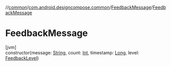 //[common](../../../index.md)/[com.android.designcompose.common](../index.md)/[FeedbackMessage](index.md)/[FeedbackMessage](-feedback-message.md)

# FeedbackMessage

[jvm]\
constructor(message: [String](https://kotlinlang.org/api/latest/jvm/stdlib/kotlin/-string/index.html), count: [Int](https://kotlinlang.org/api/latest/jvm/stdlib/kotlin/-int/index.html), timestamp: [Long](https://kotlinlang.org/api/latest/jvm/stdlib/kotlin/-long/index.html), level: [FeedbackLevel](../-feedback-level/index.md))
